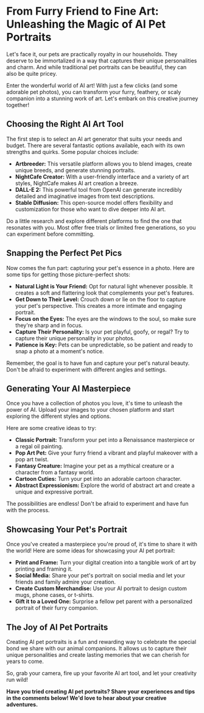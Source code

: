 # From Furry Friend to Fine Art: Unleashing the Magic of AI Pet Portraits

Let's face it, our pets are practically royalty in our households. They deserve to be immortalized in a way that captures their unique personalities and charm. And while traditional pet portraits can be beautiful, they can also be quite pricey. 

Enter the wonderful world of AI art! With just a few clicks (and some adorable pet photos), you can transform your furry, feathery, or scaly companion into a stunning work of art. Let's embark on this creative journey together!

## Choosing the Right AI Art Tool

The first step is to select an AI art generator that suits your needs and budget. There are several fantastic options available, each with its own strengths and quirks. Some popular choices include:

* **Artbreeder:** This versatile platform allows you to blend images, create unique breeds, and generate stunning portraits.
* **NightCafe Creator:** With a user-friendly interface and a variety of art styles, NightCafe makes AI art creation a breeze.
* **DALL-E 2:** This powerful tool from OpenAI can generate incredibly detailed and imaginative images from text descriptions.
* **Stable Diffusion:** This open-source model offers flexibility and customization for those who want to dive deeper into AI art.

Do a little research and explore different platforms to find the one that resonates with you. Most offer free trials or limited free generations, so you can experiment before committing.

## Snapping the Perfect Pet Pics

Now comes the fun part: capturing your pet's essence in a photo. Here are some tips for getting those picture-perfect shots:

* **Natural Light is Your Friend:** Opt for natural light whenever possible. It creates a soft and flattering look that complements your pet's features.
* **Get Down to Their Level:** Crouch down or lie on the floor to capture your pet's perspective. This creates a more intimate and engaging portrait.
* **Focus on the Eyes:** The eyes are the windows to the soul, so make sure they're sharp and in focus.
* **Capture Their Personality:** Is your pet playful, goofy, or regal? Try to capture their unique personality in your photos.
* **Patience is Key:** Pets can be unpredictable, so be patient and ready to snap a photo at a moment's notice.

Remember, the goal is to have fun and capture your pet's natural beauty. Don't be afraid to experiment with different angles and settings.

## Generating Your AI Masterpiece

Once you have a collection of photos you love, it's time to unleash the power of AI. Upload your images to your chosen platform and start exploring the different styles and options. 

Here are some creative ideas to try:

* **Classic Portrait:** Transform your pet into a Renaissance masterpiece or a regal oil painting.
* **Pop Art Pet:** Give your furry friend a vibrant and playful makeover with a pop art twist.
* **Fantasy Creature:** Imagine your pet as a mythical creature or a character from a fantasy world.
* **Cartoon Cuties:** Turn your pet into an adorable cartoon character.
* **Abstract Expressionism:** Explore the world of abstract art and create a unique and expressive portrait.

The possibilities are endless! Don't be afraid to experiment and have fun with the process.

## Showcasing Your Pet's Portrait

Once you've created a masterpiece you're proud of, it's time to share it with the world! Here are some ideas for showcasing your AI pet portrait:

* **Print and Frame:** Turn your digital creation into a tangible work of art by printing and framing it.
* **Social Media:** Share your pet's portrait on social media and let your friends and family admire your creation.
* **Create Custom Merchandise:** Use your AI portrait to design custom mugs, phone cases, or t-shirts.
* **Gift it to a Loved One:** Surprise a fellow pet parent with a personalized portrait of their furry companion.

## The Joy of AI Pet Portraits

Creating AI pet portraits is a fun and rewarding way to celebrate the special bond we share with our animal companions. It allows us to capture their unique personalities and create lasting memories that we can cherish for years to come. 

So, grab your camera, fire up your favorite AI art tool, and let your creativity run wild! 

**Have you tried creating AI pet portraits? Share your experiences and tips in the comments below! We'd love to hear about your creative adventures.** 

